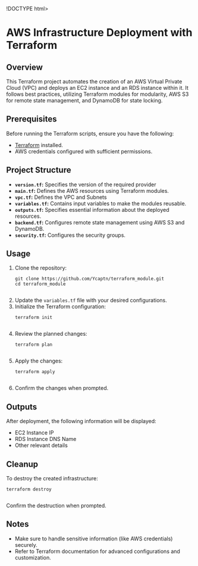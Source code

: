 !DOCTYPE html>
<html>

<body>
<h1>AWS Infrastructure Deployment with Terraform</h1>

<h2>Overview</h2>

<p>This Terraform project automates the creation of an AWS Virtual Private Cloud (VPC) and deploys an EC2 instance and an RDS instance within it. It follows best practices, utilizing Terraform modules for modularity, AWS S3 for remote state management, and DynamoDB for state locking.</p>

<h2>Prerequisites</h2>

<p>Before running the Terraform scripts, ensure you have the following:</p>
    <ul>
        <li><a href="https://www.terraform.io/downloads.html">Terraform</a> installed.</li>
        <li>AWS credentials configured with sufficient permissions.</li>
    </ul>

<h2>Project Structure</h2>

 <ul>
        <li><strong><code>version.tf</code>:</strong> Specifies the version of the required provider</li>
        <li><strong><code>main.tf</code>:</strong> Defines the AWS resources using Terraform modules.</li>
        <li><strong><code>vpc.tf</code>:</strong> Defines the VPC and Subnets</li>
        <li><strong><code>variables.tf</code>:</strong> Contains input variables to make the modules reusable.</li>
        <li><strong><code>outputs.tf</code>:</strong> Specifies essential information about the deployed resources.</li>
        <li><strong><code>backend.tf</code>:</strong> Configures remote state management using AWS S3 and DynamoDB.</li>
        <li><strong><code>security.tf</code>:</strong> Configures the security groups.</li>

</ul>

<h2>Usage</h2>

<ol>
        <li>Clone the repository:
            <pre><code>git clone https://github.com/Ycaptn/terraform_module.git
cd terraform_module
            </code></pre>
        </li>
        <li>Update the <code>variables.tf</code> file with your desired configurations.</li>
        <li>Initialize the Terraform configuration:
            <pre><code>terraform init
            </code></pre>
        </li>
        <li>Review the planned changes:
            <pre><code>terraform plan
            </code></pre>
        </li>
        <li>Apply the changes:
            <pre><code>terraform apply
            </code></pre>
        </li>
        <li>Confirm the changes when prompted.</li>
    </ol>

<h2>Outputs</h2>

<p>After deployment, the following information will be displayed:</p>
    <ul>
        <li>EC2 Instance IP</li>
        <li>RDS Instance DNS Name</li>
        <li>Other relevant details</li>
    </ul>

<h2>Cleanup</h2>

<p>To destroy the created infrastructure:</p>
    <pre><code>terraform destroy
    </code></pre>
    <p>Confirm the destruction when prompted.</p>

<h2>Notes</h2>

<ul>
        <li>Make sure to handle sensitive information (like AWS credentials) securely.</li>
        <li>Refer to Terraform documentation for advanced configurations and customization.</li>
    </ul>
    </body>
    </html>